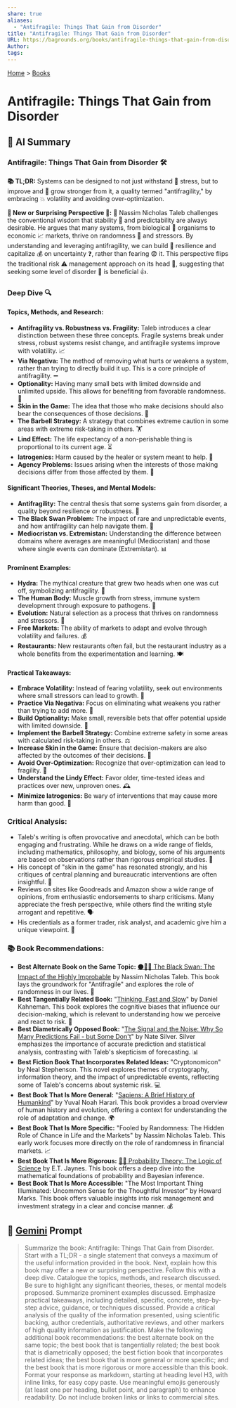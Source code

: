 ```yaml
---
share: true
aliases:
  - "Antifragile: Things That Gain from Disorder"
title: "Antifragile: Things That Gain from Disorder"
URL: https://bagrounds.org/books/antifragile-things-that-gain-from-disorder
Author: 
tags: 
---
```

[Home](../index.md) > [Books](./index.md)  
# Antifragile: Things That Gain from Disorder  
## 🤖 AI Summary  
### Antifragile: Things That Gain from Disorder 🛠️  
**📚 TL;DR:** Systems can be designed to not just withstand 💪 stress, but to improve and 🌱 grow stronger from it, a quality termed "antifragility," by embracing 💥 volatility and avoiding over-optimization.  
  
**🤯 New or Surprising Perspective 🤯:** 🧠 Nassim Nicholas Taleb challenges the conventional wisdom that stability 🧘 and predictability are always desirable. He argues that many systems, from biological 🦠 organisms to economic 📈 markets, thrive on randomness 🎲 and stressors. By understanding and leveraging antifragility, we can build 🧱 resilience and capitalize 💰 on uncertainty ❓, rather than fearing 😨 it. This perspective flips the traditional risk ⚠️ management approach on its head 🔄, suggesting that seeking some level of disorder 🤪 is beneficial 👍.  
  
### Deep Dive 🔍  
#### **Topics, Methods, and Research:**  
* **Antifragility vs. Robustness vs. Fragility:** Taleb introduces a clear distinction between these three concepts. Fragile systems break under stress, robust systems resist change, and antifragile systems improve with volatility. 📈  
* **Via Negativa:** The method of removing what hurts or weakens a system, rather than trying to directly build it up. This is a core principle of antifragility. ➖  
* **Optionality:** Having many small bets with limited downside and unlimited upside. This allows for benefiting from favorable randomness. 🎲  
* **Skin in the Game:** The idea that those who make decisions should also bear the consequences of those decisions. 🎯  
* **The Barbell Strategy:** A strategy that combines extreme caution in some areas with extreme risk-taking in others. 🏋️  
* **Lind Effect:** The life expectancy of a non-perishable thing is proportional to its current age. ⏳  
* **Iatrogenics:** Harm caused by the healer or system meant to help. 🤕  
* **Agency Problems:** Issues arising when the interests of those making decisions differ from those affected by them. 🤝  
  
#### **Significant Theories, Theses, and Mental Models:**  
* **Antifragility:** The central thesis that some systems gain from disorder, a quality beyond resilience or robustness. 🚀  
* **The Black Swan Problem:** The impact of rare and unpredictable events, and how antifragility can help navigate them. 🦢  
* **Mediocristan vs. Extremistan:** Understanding the difference between domains where averages are meaningful (Mediocristan) and those where single events can dominate (Extremistan). 📊  
  
#### **Prominent Examples:**  
* **Hydra:** The mythical creature that grew two heads when one was cut off, symbolizing antifragility. 🐉  
* **The Human Body:** Muscle growth from stress, immune system development through exposure to pathogens. 💪  
* **Evolution:** Natural selection as a process that thrives on randomness and stressors. 🧬  
* **Free Markets:** The ability of markets to adapt and evolve through volatility and failures. 💰  
* **Restaurants:** New restaurants often fail, but the restaurant industry as a whole benefits from the experimentation and learning. 🍽️  
  
#### **Practical Takeaways:**  
* **Embrace Volatility:** Instead of fearing volatility, seek out environments where small stressors can lead to growth. 🌊  
* **Practice Via Negativa:** Focus on eliminating what weakens you rather than trying to add more. 🚫  
* **Build Optionality:** Make small, reversible bets that offer potential upside with limited downside. 🎰  
* **Implement the Barbell Strategy:** Combine extreme safety in some areas with calculated risk-taking in others. ⚖️  
* **Increase Skin in the Game:** Ensure that decision-makers are also affected by the outcomes of their decisions. 💼  
* **Avoid Over-Optimization:** Recognize that over-optimization can lead to fragility. 🤖  
* **Understand the Lindy Effect:** Favor older, time-tested ideas and practices over new, unproven ones. 🕰️  
* **Minimize Iatrogenics:** Be wary of interventions that may cause more harm than good. 💊  
  
### **Critical Analysis:**  
* Taleb's writing is often provocative and anecdotal, which can be both engaging and frustrating. While he draws on a wide range of fields, including mathematics, philosophy, and biology, some of his arguments are based on observations rather than rigorous empirical studies. 🧐  
* His concept of "skin in the game" has resonated strongly, and his critiques of central planning and bureaucratic interventions are often insightful. 📜  
* Reviews on sites like Goodreads and Amazon show a wide range of opinions, from enthusiastic endorsements to sharp criticisms. Many appreciate the fresh perspective, while others find the writing style arrogant and repetitive. 🗣️  
* His credentials as a former trader, risk analyst, and academic give him a unique viewpoint. 🧠  
  
### **📚 Book Recommendations:**  
* **Best Alternate Book on the Same Topic:** [⚫🦢🎲 The Black Swan: The Impact of the Highly Improbable](./the-black-swan-the-impact-of-the-highly-improbable.md) by Nassim Nicholas Taleb. This book lays the groundwork for "Antifragile" and explores the role of randomness in our lives. 🦢  
* **Best Tangentially Related Book:** "[Thinking, Fast and Slow](./thinking-fast-and-slow.md)" by Daniel Kahneman. This book explores the cognitive biases that influence our decision-making, which is relevant to understanding how we perceive and react to risk. 🧠  
* **Best Diametrically Opposed Book:** "[The Signal and the Noise: Why So Many Predictions Fail - but Some Don't](./the-signal-and-the-noise.md)" by Nate Silver. Silver emphasizes the importance of accurate prediction and statistical analysis, contrasting with Taleb's skepticism of forecasting. 📊  
* **Best Fiction Book That Incorporates Related Ideas:** "Cryptonomicon" by Neal Stephenson. This novel explores themes of cryptography, information theory, and the impact of unpredictable events, reflecting some of Taleb's concerns about systemic risk. 💻  
* **Best Book That Is More General:** "[Sapiens: A Brief History of Humankind](./sapiens-a-brief-history-of-humankind.md)" by Yuval Noah Harari. This book provides a broad overview of human history and evolution, offering a context for understanding the role of adaptation and change. 🌍  
* **Best Book That Is More Specific:** "Fooled by Randomness: The Hidden Role of Chance in Life and the Markets" by Nassim Nicholas Taleb. This early work focuses more directly on the role of randomness in financial markets. 📈  
* **Best Book That Is More Rigorous:** [🎲🧮 Probability Theory: The Logic of Science](./probability-theory.md) by E.T. Jaynes. This book offers a deep dive into the mathematical foundations of probability and Bayesian inference.  
* **Best Book That Is More Accessible:** "The Most Important Thing Illuminated: Uncommon Sense for the Thoughtful Investor" by Howard Marks. This book offers valuable insights into risk management and investment strategy in a clear and concise manner. 💰  
  
## 💬 [Gemini](https://gemini.google.com) Prompt  
> Summarize the book: Antifragile: Things That Gain from Disorder. Start with a TL;DR - a single statement that conveys a maximum of the useful information provided in the book. Next, explain how this book may offer a new or surprising perspective. Follow this with a deep dive. Catalogue the topics, methods, and research discussed. Be sure to highlight any significant theories, theses, or mental models proposed. Summarize prominent examples discussed. Emphasize practical takeaways, including detailed, specific, concrete, step-by-step advice, guidance, or techniques discussed. Provide a critical analysis of the quality of the information presented, using scientific backing, author credentials, authoritative reviews, and other markers of high quality information as justification. Make the following additional book recommendations: the best alternate book on the same topic; the best book that is tangentially related; the best book that is diametrically opposed; the best fiction book that incorporates related ideas; the best book that is more general or more specific; and the best book that is more rigorous or more accessible than this book. Format your response as markdown, starting at heading level H3, with inline links, for easy copy paste. Use meaningful emojis generously (at least one per heading, bullet point, and paragraph) to enhance readability. Do not include broken links or links to commercial sites.